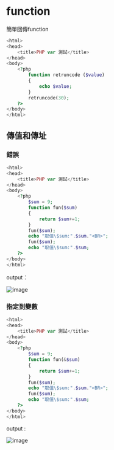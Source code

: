 # function

簡單回傳function
```php
<html>
<head> 
    <title>PHP var 測試</title>
</head>
<body>
    <?php
        function retruncode ($value)
        {
            echo $value;
        }
        retruncode(30);
    ?>
</body>
</html>
```

## 傳值和傳址

### 錯誤
```php
<html>
<head> 
    <title>PHP var 測試</title>
</head>
<body>
    <?php
        $sum = 9;
        function fun($sum)
        {
            return $sum+=1;
        }
        fun($sum);
        echo "取值\$sum:".$sum."<BR>";
        fun($sum);
        echo "取值\$sum:".$sum;
    ?>
</body>
</html>
```

output：

![image](https://user-images.githubusercontent.com/55253641/173556358-8fd5c4e4-072a-48de-9c6f-7699b04e9e1f.png)

### 指定到變數

```php
<html>
<head> 
    <title>PHP var 測試</title>
</head>
<body>
    <?php
        $sum = 9;
        function fun(&$sum)
        {
            return $sum+=1;
        }
        fun($sum);
        echo "取值\$sum:".$sum."<BR>";
        fun($sum);
        echo "取值\$sum:".$sum;
    ?>
</body>
</html>
```

output : 

![image](https://user-images.githubusercontent.com/55253641/173556550-ae552cc3-6c86-4a2a-b6b1-a8d61c6f2380.png)

